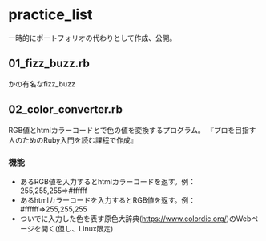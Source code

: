 # practice_list
一時的にポートフォリオの代わりとして作成、公開。

## 01_fizz_buzz.rb
かの有名なfizz_buzz

## 02_color_converter.rb
RGB値とhtmlカラーコードとで色の値を変換するプログラム。
『プロを目指す人のためのRuby入門を読む課程で作成』
### 機能
- あるRGB値を入力するとhtmlカラーコードを返す。例：255,255,255=>#ffffff
- あるhtmlカラーコードを入力するとRGB値を返す。例：#ffffff=>255,255,255
- ついでに入力した色を表す原色大辞典(https://www.colordic.org/)のWebページを開く(但し、Linux限定)

